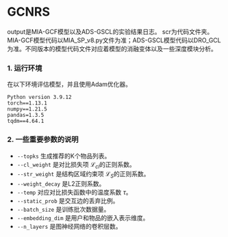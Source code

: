 # GCNRS
output是MIA-GCF模型以及ADS-GSCL的实验结果日志。
scr为代码文件夹。MIA-GCF模型代码以MIA_SP_v8.py文件为准；ADS-GSCL模型代码以DRO_GCL为准。不同版本的模型代码文件对应着模型的消融变体以及一些深度模块分析。

### 1. 运行环境
在以下环境评估模型，并且使用Adam优化器。

```
Python version 3.9.12
torch==1.13.1
numpy==1.21.5
pandas=1.3.5
tqdm==4.64.1
```

### 2. 一些重要参数的说明

* `--topks` 生成推荐的K个物品列表。
* `--cl_weight` 是对比损失项 $\mathcal{L}_{cl}$的正则系数。
* `--str_weight` 是结构区域约束项 $\mathcal{L}_{S}$的正则系数。
* `--weight_decay` 是L2正则系数。
* `--temp` 对应对比损失函数中的温度系数 $\tau$。
* `--static_prob` 是交互边的丢弃比例。
* `--batch_size` 是训练批次数据量。
* `--embedding_dim` 是用户和物品的嵌入表示维度。
* `--n_layers` 是图神经网络的卷积层数。
